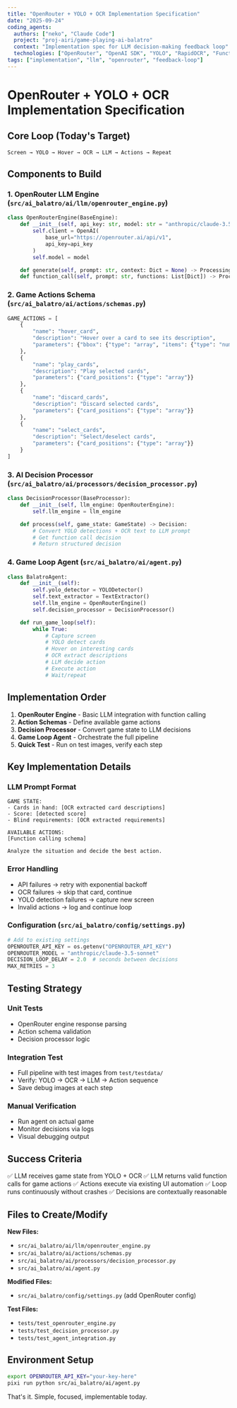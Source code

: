 ```yaml
---
title: "OpenRouter + YOLO + OCR Implementation Specification"
date: "2025-09-24"
coding_agents:
  authors: ["neko", "Claude Code"]
  project: "proj-airi/game-playing-ai-balatro"
  context: "Implementation spec for LLM decision-making feedback loop"
  technologies: ["OpenRouter", "OpenAI SDK", "YOLO", "RapidOCR", "Function Calling"]
tags: ["implementation", "llm", "openrouter", "feedback-loop"]
---
```


# OpenRouter + YOLO + OCR Implementation Specification

## Core Loop (Today's Target)

```
Screen → YOLO → Hover → OCR → LLM → Actions → Repeat
```

## Components to Build

### 1. OpenRouter LLM Engine (`src/ai_balatro/ai/llm/openrouter_engine.py`)

```python
class OpenRouterEngine(BaseEngine):
    def __init__(self, api_key: str, model: str = "anthropic/claude-3.5-sonnet"):
        self.client = OpenAI(
            base_url="https://openrouter.ai/api/v1",
            api_key=api_key
        )
        self.model = model

    def generate(self, prompt: str, context: Dict = None) -> ProcessingResult
    def function_call(self, prompt: str, functions: List[Dict]) -> ProcessingResult
```

### 2. Game Actions Schema (`src/ai_balatro/ai/actions/schemas.py`)

```python
GAME_ACTIONS = [
    {
        "name": "hover_card",
        "description": "Hover over a card to see its description",
        "parameters": {"bbox": {"type": "array", "items": {"type": "number"}}}
    },
    {
        "name": "play_cards",
        "description": "Play selected cards",
        "parameters": {"card_positions": {"type": "array"}}
    },
    {
        "name": "discard_cards",
        "description": "Discard selected cards",
        "parameters": {"card_positions": {"type": "array"}}
    },
    {
        "name": "select_cards",
        "description": "Select/deselect cards",
        "parameters": {"card_positions": {"type": "array"}}
    }
]
```

### 3. AI Decision Processor (`src/ai_balatro/ai/processors/decision_processor.py`)

```python
class DecisionProcessor(BaseProcessor):
    def __init__(self, llm_engine: OpenRouterEngine):
        self.llm_engine = llm_engine

    def process(self, game_state: GameState) -> Decision:
        # Convert YOLO detections + OCR text to LLM prompt
        # Get function call decision
        # Return structured decision
```

### 4. Game Loop Agent (`src/ai_balatro/ai/agent.py`)

```python
class BalatroAgent:
    def __init__(self):
        self.yolo_detector = YOLODetector()
        self.text_extractor = TextExtractor()
        self.llm_engine = OpenRouterEngine()
        self.decision_processor = DecisionProcessor()

    def run_game_loop(self):
        while True:
            # Capture screen
            # YOLO detect cards
            # Hover on interesting cards
            # OCR extract descriptions
            # LLM decide action
            # Execute action
            # Wait/repeat
```

## Implementation Order

1. **OpenRouter Engine** - Basic LLM integration with function calling
2. **Action Schemas** - Define available game actions
3. **Decision Processor** - Convert game state to LLM decisions
4. **Game Loop Agent** - Orchestrate the full pipeline
5. **Quick Test** - Run on test images, verify each step

## Key Implementation Details

### LLM Prompt Format
```
GAME STATE:
- Cards in hand: [OCR extracted card descriptions]
- Score: [detected score]
- Blind requirements: [OCR extracted requirements]

AVAILABLE ACTIONS:
[Function calling schema]

Analyze the situation and decide the best action.
```

### Error Handling
- API failures → retry with exponential backoff
- OCR failures → skip that card, continue
- YOLO detection failures → capture new screen
- Invalid actions → log and continue loop

### Configuration (`src/ai_balatro/config/settings.py`)
```python
# Add to existing settings
OPENROUTER_API_KEY = os.getenv("OPENROUTER_API_KEY")
OPENROUTER_MODEL = "anthropic/claude-3.5-sonnet"
DECISION_LOOP_DELAY = 2.0  # seconds between decisions
MAX_RETRIES = 3
```

## Testing Strategy

### Unit Tests
- OpenRouter engine response parsing
- Action schema validation
- Decision processor logic

### Integration Test
- Full pipeline with test images from `test/testdata/`
- Verify: YOLO → OCR → LLM → Action sequence
- Save debug images at each step

### Manual Verification
- Run agent on actual game
- Monitor decisions via logs
- Visual debugging output

## Success Criteria

✅ LLM receives game state from YOLO + OCR
✅ LLM returns valid function calls for game actions
✅ Actions execute via existing UI automation
✅ Loop runs continuously without crashes
✅ Decisions are contextually reasonable

## Files to Create/Modify

**New Files:**
- `src/ai_balatro/ai/llm/openrouter_engine.py`
- `src/ai_balatro/ai/actions/schemas.py`
- `src/ai_balatro/ai/processors/decision_processor.py`
- `src/ai_balatro/ai/agent.py`

**Modified Files:**
- `src/ai_balatro/config/settings.py` (add OpenRouter config)

**Test Files:**
- `tests/test_openrouter_engine.py`
- `tests/test_decision_processor.py`
- `tests/test_agent_integration.py`

## Environment Setup

```bash
export OPENROUTER_API_KEY="your-key-here"
pixi run python src/ai_balatro/ai/agent.py
```

That's it. Simple, focused, implementable today.